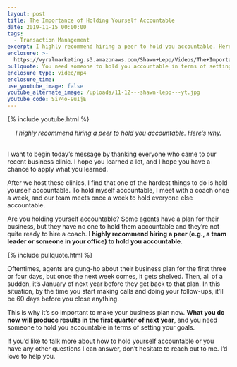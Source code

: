 ```yaml
---
layout: post
title: The Importance of Holding Yourself Accountable
date: 2019-11-15 00:00:00
tags:
  - Transaction Management
excerpt: I highly recommend hiring a peer to hold you accountable. Here’s why.
enclosure: >-
  https://vyralmarketing.s3.amazonaws.com/Shawn+Lepp/Videos/The+Importance+of+Holding+Yourself+Accountable.mp4
pullquote: You need someone to hold you accountable in terms of setting your goals.
enclosure_type: video/mp4
enclosure_time:
use_youtube_image: false
youtube_alternate_image: /uploads/11-12---shawn-lepp---yt.jpg
youtube_code: Si74o-9uIjE
---
```


{% include youtube.html %}

<center><em>I highly recommend hiring a peer to hold you accountable. Here&rsquo;s why.</em></center>

<br>I want to begin today’s message by thanking everyone who came to our recent business clinic. I hope you learned a lot, and I hope you have a chance to apply what you learned.

After we host these clinics, I find that one of the hardest things to do is hold yourself accountable. To hold myself accountable, I meet with a coach once a week, and our team meets once a week to hold everyone else accountable.

Are you holding yourself accountable? Some agents have a plan for their business, but they have no one to hold them accountable and they’re not quite ready to hire a coach. **I highly recommend hiring a peer (e.g., a team leader or someone in your office) to hold you accountable**.

{% include pullquote.html %}

Oftentimes, agents are gung-ho about their business plan for the first three or four days, but once the next week comes, it gets shelved. Then, all of a sudden, it’s January of next year before they get back to that plan. In this situation, by the time you start making calls and doing your follow-ups, it’ll be 60 days before you close anything.

This is why it’s so important to make your business plan now. **What you do now will produce results in the first quarter of next year**, and you need someone to hold you accountable in terms of setting your goals.

If you’d like to talk more about how to hold yourself accountable or you have any other questions I can answer, don’t hesitate to reach out to me. I’d love to help you.